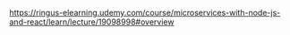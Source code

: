 https://ringus-elearning.udemy.com/course/microservices-with-node-js-and-react/learn/lecture/19098998#overview


